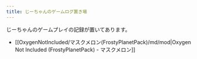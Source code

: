 ```yaml
---
title: じーちゃんのゲームログ置き場
---
```

じーちゃんのゲームプレイの記録が置いてあります。

- [[OxygenNotIncluded/マスクメロン(FrostyPlanetPack)/md/mod|Oxygen Not Included (FrostyPlanetPack) - マスクメロン]]